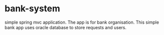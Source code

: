 # bank-system
simple spring mvc application.
The app is for bank organisation.
This simple bank app uses oracle database to store requests and users.
